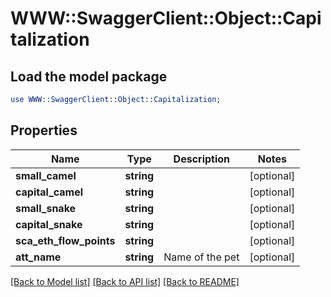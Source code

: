 # WWW::SwaggerClient::Object::Capitalization

## Load the model package
```perl
use WWW::SwaggerClient::Object::Capitalization;
```

## Properties
Name | Type | Description | Notes
------------ | ------------- | ------------- | -------------
**small_camel** | **string** |  | [optional] 
**capital_camel** | **string** |  | [optional] 
**small_snake** | **string** |  | [optional] 
**capital_snake** | **string** |  | [optional] 
**sca_eth_flow_points** | **string** |  | [optional] 
**att_name** | **string** | Name of the pet  | [optional] 

[[Back to Model list]](../README.md#documentation-for-models) [[Back to API list]](../README.md#documentation-for-api-endpoints) [[Back to README]](../README.md)



